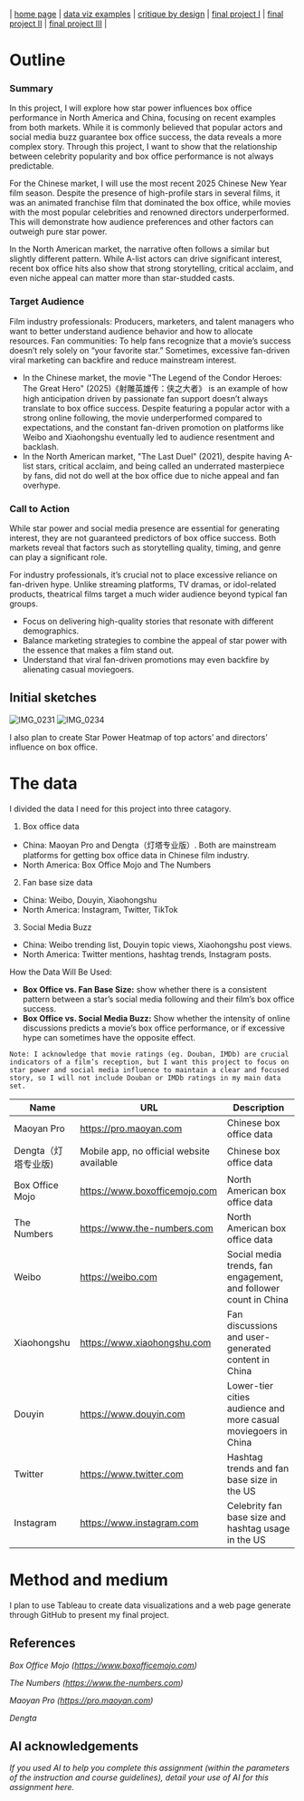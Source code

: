 | [home page](https://yinqinw.github.io/yinqin-portfolio-templates) | [data viz examples](dataviz-examples) | [critique by design](https://yinqinw.github.io/yinqin-portfolio-templates/critique-by-design) | [final project I](https://yinqinw.github.io/yinqin-portfolio-templates/final-project-part-one) | [final project II](https://yinqinw.github.io/yinqin-portfolio-templates/final-project-part-two) | [final project III](final-project-part-three) |


# Outline
### Summary
In this project, I will explore how star power influences box office performance in North America and China, focusing on recent examples from both markets. While it is commonly believed that popular actors and social media buzz guarantee box office success, the data reveals a more complex story. Through this project, I want to show that the relationship between celebrity popularity and box office performance is not always predictable.

For the Chinese market, I will use the most recent 2025 Chinese New Year film season. Despite the presence of high-profile stars in several films, it was an animated franchise film that dominated the box office, while movies with the most popular celebrities and renowned directors underperformed. This will demonstrate how audience preferences and other factors can outweigh pure star power.

In the North American market, the narrative often follows a similar but slightly different pattern. While A-list actors can drive significant interest, recent box office hits also show that strong storytelling, critical acclaim, and even niche appeal can matter more than star-studded casts. 
### Target Audience
Film industry professionals: Producers, marketers, and talent managers who want to better understand audience behavior and how to allocate resources.
Fan communities: To help fans recognize that a movie’s success doesn’t rely solely on “your favorite star.” Sometimes, excessive fan-driven viral marketing can backfire and reduce mainstream interest.
- In the Chinese market, the movie "The Legend of the Condor Heroes: The Great Hero" (2025)《射雕英雄传：侠之大者》 is an example of how high anticipation driven by passionate fan support doesn’t always translate to box office success. Despite featuring a popular actor with a strong online following, the movie underperformed compared to expectations, and the constant fan-driven promotion on platforms like Weibo and Xiaohongshu eventually led to audience resentment and backlash.
- In the North American market, "The Last Duel" (2021), despite having A-list stars, critical acclaim, and being called an underrated masterpiece by fans, did not do well at the box office due to niche appeal and fan overhype.
### Call to Action
While star power and social media presence are essential for generating interest, they are not guaranteed predictors of box office success. Both markets reveal that factors such as storytelling quality, timing, and genre can play a significant role.

For industry professionals, it’s crucial not to place excessive reliance on fan-driven hype. Unlike streaming platforms, TV dramas, or idol-related products, theatrical films target a much wider audience beyond typical fan groups.
- Focus on delivering high-quality stories that resonate with different demographics.
- Balance marketing strategies to combine the appeal of star power with the essence that makes a film stand out.
- Understand that viral fan-driven promotions may even backfire by alienating casual moviegoers.

## Initial sketches
  
![IMG_0231](https://github.com/user-attachments/assets/082f90e5-4a58-4de0-ace5-ebc9aad39c75)
![IMG_0234](https://github.com/user-attachments/assets/c14f4ea7-aa89-47d7-a276-a5846aad9456)

I also plan to create Star Power Heatmap of top actors’ and directors’ influence on box office.

# The data

I divided the data I need for this project into three catagory.
1. Box office data
- China: Maoyan Pro and Dengta（灯塔专业版）. Both are mainstream platforms for getting box office data in Chinese film industry.
- North America: Box Office Mojo and The Numbers
2. Fan base size data
- China: Weibo, Douyin, Xiaohongshu
- North America: Instagram, Twitter, TikTok
3. Social Media Buzz
- China:  Weibo trending list, Douyin topic views, Xiaohongshu post views.
- North America: Twitter mentions, hashtag trends, Instagram posts.

How the Data Will Be Used:
- **Box Office vs. Fan Base Size:** show whether there is a consistent pattern between a star’s social media following and their film’s box office success.
- **Box Office vs. Social Media Buzz:** Show whether the intensity of online discussions predicts a movie’s box office performance, or if excessive hype can sometimes have the opposite effect.

`Note: I acknowledge that movie ratings (eg. Douban, IMDb) are crucial indicators of a film’s reception, but I want this project to focus on star power and social media influence to maintain a clear and focused story, so I will not include Douban or IMDb ratings in my main data set.`

| Name | URL | Description |
|------|-----|-------------|
| Maoyan Pro | https://pro.maoyan.com |Chinese box office data|
| Dengta（灯塔专业版)| Mobile app, no official website available|Chinese box office data|
| Box Office Mojo| https://www.boxofficemojo.com| North American box office data|
| The Numbers| https://www.the-numbers.com | North American box office data|
| Weibo| https://weibo.com |Social media trends, fan engagement, and follower count in China|
|Xiaohongshu| https://www.xiaohongshu.com |Fan discussions and user-generated content in China|
|Douyin| https://www.douyin.com |Lower-tier cities audience and more casual moviegoers in China|
|Twitter| https://www.twitter.com |Hashtag trends and fan base size in the US|
|Instagram| https://www.instagram.com |Celebrity fan base size and hashtag usage in the US|


# Method and medium
I plan to use Tableau to create data visualizations and a web page generate through GitHub to present my final project.

## References
_Box Office Mojo (https://www.boxofficemojo.com)_

_The Numbers (https://www.the-numbers.com)_

_Maoyan Pro (https://pro.maoyan.com)_

_Dengta_

## AI acknowledgements
_If you used AI to help you complete this assignment (within the parameters of the instruction and course guidelines), detail your use of AI for this assignment here._
